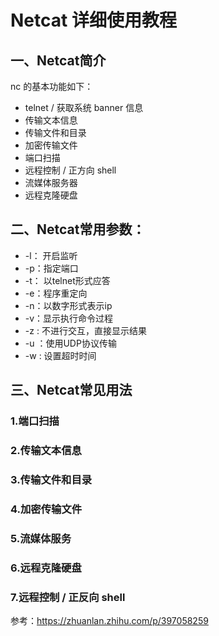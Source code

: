 # Netcat 详细使用教程

## 一、Netcat简介

nc 的基本功能如下：

- telnet / 获取系统 banner 信息
- 传输文本信息
- 传输文件和目录
- 加密传输文件
- 端口扫描
- 远程控制 / 正方向 shell
- 流媒体服务器
- 远程克隆硬盘

## 二、Netcat常用参数：

- -l： 开启监听
- -p：指定端口
- -t： 以telnet形式应答
- -e：程序重定向
- -n：以数字形式表示ip
- -v：显示执行命令过程
- -z : 不进行交互，直接显示结果
- -u ：使用UDP协议传输
- -w : 设置超时时间

## 三、Netcat常见用法

### 1.端口扫描

### 2.传输文本信息

### 3.传输文件和目录

### 4.加密传输文件

### 5.流媒体服务

### 6.远程克隆硬盘

### 7.远程控制 / 正反向 shell


参考：https://zhuanlan.zhihu.com/p/397058259